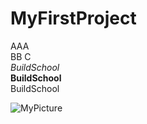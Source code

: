 # MyFirstProject
AAA  
BB
C  
*BuildSchool*  
**BuildSchool**  
    BuildSchool

![MyPicture](https://picsum.photos/g/500/)

